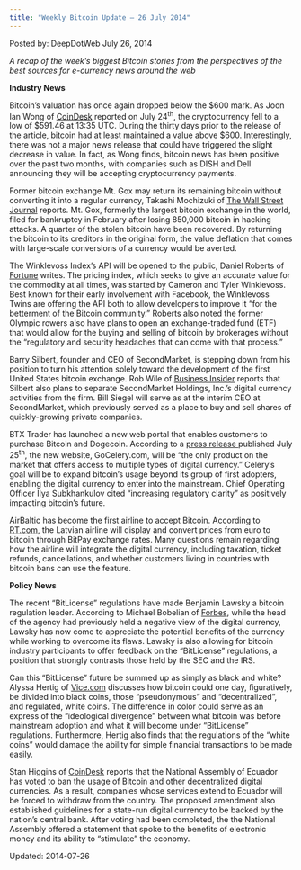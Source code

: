 ```yaml
---
title: "Weekly Bitcoin Update – 26 July 2014"
---
```



Posted by: DeepDotWeb
<span>July 26, 2014</span>


<p><em>A recap of the week&#8217;s biggest Bitcoin stories from the perspectives of the best sources for e-currency news around the web</em></p>
<p><strong>Industry News</strong></p>
<p>Bitcoin&#8217;s valuation has once again dropped below the $600 mark. As Joon Ian Wong of <a href="http://www.coindesk.com/market-monthly-stable-bitcoin/">CoinDesk</a> reported on July 24<sup>th</sup>, the cryptocurrency fell to a low of $591.46 at 13:35 UTC. During the thirty days prior to the release of the article, bitcoin had at least maintained a value above $600. Interestingly, there was not a major news release that could have triggered the slight decrease in value. In fact, as Wong finds, bitcoin news has been positive over the past two months, with companies such as DISH and Dell announcing they will be accepting cryptocurrency payments.</p>
<p>Former bitcoin exchange Mt. Gox may return its remaining bitcoin without converting it into a regular currency, Takashi Mochizuki of <a href="http://online.wsj.com/articles/mt-gox-trustee-will-consider-returning-bitcoin-unconverted-1406117734">The Wall Street Journal</a> reports. Mt. Gox, formerly the largest bitcoin exchange in the world, filed for bankruptcy in February after losing 850,000 bitcoin in hacking attacks. A quarter of the stolen bitcoin have been recovered. By returning the bitcoin to its creditors in the original form, the value deflation that comes with large-scale conversions of a currency would be averted.</p>
<p>The Winklevoss Index&#8217;s API will be opened to the public, Daniel Roberts of <a href="http://fortune.com/2014/07/22/on-winklevoss-bitcoin-index-its-open-season-for-developers/">Fortune</a> writes. The pricing index, which seeks to give an accurate value for the commodity at all times, was started by Cameron and Tyler Winklevoss. Best known for their early involvement with Facebook, the Winklevoss Twins are offering the API both to allow developers to improve it “for the betterment of the Bitcoin community.” Roberts also noted the former Olympic rowers also have plans to open an exchange-traded fund (ETF) that would allow for the buying and selling of bitcoin by brokerages without the “regulatory and security headaches that can come with that process.”</p>
<p>Barry Silbert, founder and CEO of SecondMarket, is stepping down from his position to turn his attention solely toward the development of the first United States bitcoin exchange. Rob Wile of <a href="http://www.businessinsider.com/barry-silbert-is-planning-to-spin-off-secondmarkets-bitcoin-business-2014-7">Business Insider</a> reports that Silbert also plans to separate SecondMarket Holdings, Inc.&#8217;s digital currency activities from the firm. Bill Siegel will serve as at the interim CEO at SecondMarket, which previously served as a place to buy and sell shares of quickly-growing private companies.</p>
<p>BTX Trader has launched a new web portal that enables customers to purchase Bitcoin and Dogecoin. According to a <a href="http://www.marketwatch.com/story/celery-launches-to-bring-digital-currency-directly-to-consumers-2014-07-25">press release </a>published July 25<sup>th</sup>, the new website, GoCelery.com, will be “the only product on the market that offers access to multiple types of digital currency.” Celery&#8217;s goal will be to expand bitcoin&#8217;s usage beyond its group of first adopters, enabling the digital currency to enter into the mainstream. Chief Operating Officer Ilya Subkhankulov cited “increasing regulatory clarity” as positively impacting bitcoin&#8217;s future.</p>
<p>AirBaltic has become the first airline to accept Bitcoin. According to <a href="http://rt.com/business/175000-bitcoin-airbaltic-accept-bitpay/">RT.com</a>, the Latvian airline will display and convert prices from euro to bitcoin through BitPay exchange rates. Many questions remain regarding how the airline will integrate the digital currency, including taxation, ticket refunds, cancellations, and whether customers living in countries with bitcoin bans can use the feature.</p>
<p><strong>Policy News</strong></p>
<p>The recent “BitLicense” regulations have made Benjamin Lawsky a bitcoin regulation leader. According to Michael Bobelian of <a href="http://www.forbes.com/sites/michaelbobelian/2014/07/25/new-yorks-financial-regulator-benjamin-lawsky-maintains-lead-on-bitcoin-regulation/">Forbes</a>, while the head of the agency had previously held a negative view of the digital currency, Lawsky has now come to appreciate the potential benefits of the currency while working to overcome its flaws. Lawsky is also allowing for bitcoin industry participants to offer feedback on the “BitLicense” regulations, a position that strongly contrasts those held by the SEC and the IRS.</p>
<p>Can this “BitLicense” future be summed up as simply as black and white? Alyssa Hertig of <a href="http://motherboard.vice.com/read/why-bitcoin-may-one-day-split-into-black-and-white-coins">Vice.com</a> discusses how bitcoin could one day, figuratively, be divided into black coins, those “pseudonymous” and “decentralized”, and regulated, white coins. The difference in color could serve as an express of the “ideological divergence” between what bitcoin was before mainstream adoption and what it will become under “BitLicense” regulations. Furthermore, Hertig also finds that the regulations of the “white coins” would damage the ability for simple financial transactions to be made easily.</p>
<p>Stan Higgins of <a href="http://www.coindesk.com/ecuador-bans-bitcoin-legislative-vote/">CoinDesk</a> reports that the National Assembly of Ecuador has voted to ban the usage of Bitcoin and other decentralized digital currencies. As a result, companies whose services extend to Ecuador will be forced to withdraw from the country. The proposed amendment also established guidelines for a state-run digital currency to be backed by the nation&#8217;s central bank. After voting had been completed, the the National Assembly offered a statement that spoke to the benefits of electronic money and its ability to “stimulate” the economy.</p>

Updated: 2014-07-26
    
